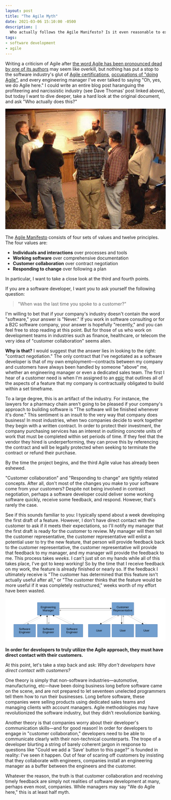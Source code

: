 ```yaml
---
layout: post
title: "The Agile Myth"
date: 2021-03-06 15:10:00 -0500
description: |
  Who actually follows the Agile Manifesto? Is it even reasonable to expect that anyone would?
tags:
- software development
- agile
---
```


Writing a criticism of Agile after [the word Agile has been pronounced dead by one of its authors](https://pragdave.me/blog/2014/03/04/time-to-kill-agile.html#fn:2) may seem like overkill, but nothing has put a stop to the software industry's glut of [Agile certifications](https://www.bmc.com/blogs/agile-certifications/), [occupations of "doing Agile"](https://www.projectmanager.com/blog/what-is-a-scrum-master-everything-you-need), and every engineering manager I've ever talked to saying "Oh, yes, we do Agile here." I could write an entire blog post haranguing the profiteering and narcissistic industry (see Dave Thomas' post linked above), but today I want to dive deeper, take a hard look at the original document, and ask "Who actually does this?"

![The Agile conference at The Lodge at Snowbird](/images/snowbird.jpeg)

The [Agile Manifesto](https://agilemanifesto.org) consists of four sets of values and twelve principles. The four values are:

- **Individuals and interactions** over processes and tools
- **Working software** over comprehensive documentation
- **Customer collaboration** over contract negotiation
- **Responding to change** over following a plan

In particular, I want to take a close look at the third and fourth points.

If you are a software developer, I want you to ask yourself the following question:

> "When was the last time you spoke to a customer?"

I'm willing to bet that if your company's industry doesn't contain the word "software," your answer is "Never." If you work in software consulting or for a B2C software company, your answer is hopefully "recently," and you can feel free to stop reading at this point. But for those of us who work on development teams in industries such as finance, healthcare, or telecom the very idea of "customer collaboration" seems alien.

**Why is that?** I would suggest that the answer lies in looking to the right: "contract negotiation." The only contract that I've negotiated as a software developer is that of my own employment—contracts between my company and customers have always been handled by someone "above" me, whether an engineering manager or even a dedicated sales team. The first I hear of a customer need is when I'm assigned to an [epic](https://www.atlassian.com/agile/project-management/epics) that outlines all of the aspects of a feature that my company is contractually obligated to build within a set timeframe.

To a large degree, this is an artifact of the industry. For instance, the lawyers for a pharmacy chain aren't going to be pleased if your company's approach to building software is "The software will be finished whenever it's done." This sentiment is an insult to the very way that company does business! In most industries, when two companies decide to work together they begin with a written contract. In order to protect their investment, the company purchasing services has an interest in outlining concrete units of work that must be completed within set periods of time. If they feel that the vendor they hired is underperforming, they can prove this by referencing the contract and will be legally protected when seeking to terminate the contract or refund their purchase.

By the time the project begins, and the third Agile value has already been eshewed.

"Customer collaboration" and "Responding to change" are tightly related concepts. After all, don't most of the changes you make to your software come from your customers? Despite not being involved in contract negotiation, perhaps a software developer could deliver some working software quickly, receive some feedback, and respond. However, that's rarely the case.

See if this sounds familiar to you: I typically spend about a week developing the first draft of a feature. However, I don't have direct contact with the customer to ask if it meets their expectations, so I'll notify my manager that the first draft is ready for the customer to review. My manager will then tell the customer representative, the customer representative will enlist a potential user to try the new feature, that person will provide feedback back to the customer representative, the customer representative will provide that feedback to my manager, and my manager will provide the feedback to me. This process takes _weeks_. I can't just sit on my hands while all of this takes place, I've got to keep working! So by the time that I receive feedback on my work, the feature is already finished or nearly so. If the feedback I ultimately receive is "The customer has determined that this feature isn't actually useful after all," or "The customer thinks that the feature would be more useful if it was completely restructured," weeks worth of my effort have been wasted.

![Typical feature feedback loop](/images/feedback_loop.png)

**In order for developers to truly utilize the Agile approach, they must have direct contact with their customers.**

At this point, let's take a step back and ask: _Why don't developers have direct contact with customers?_

One theory is simply that non-software industries—automotive, manufacturing, etc—have been doing business long before software came on the scene, and are not prepared to let seventeen unelected programmers tell them how to run their businesses. Long before software, these companies were selling products using dedicated sales teams and managing clients with account managers. Agile methodologies may have revolutionized the software industry, but they didn't revolutionize banking.

Another theory is that companies worry about their developer's communication skills—and for good reason! In order for developers to engage in "customer collaboration," developers need to be able to communicate clearly with their non-technical counterparts. The trope of a developer blurting a string of barely coherent jargon in response to questions like "Could we add a 'Save' button to this page?" is founded in reality: I've seen it happen. Out of fear of scaring off customers by insisting that they collaborate with engineers, companies install an engineering manager as a buffer between the engineers and the customer.

Whatever the reason, the truth is that customer collaboration and receiving timely feedback are simply not realities of software development at many, perhaps even most, companies. While managers may say "We do Agile here," this is at least half myth.


